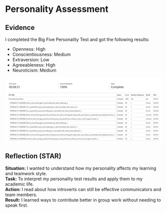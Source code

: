 # Personality Assessment

## Evidence
I completed the Big Five Personality Test and got the following results:
- Openness: High
- Conscientiousness: Medium
- Extraversion: Low
- Agreeableness: High
- Neuroticism: Medium

![Big Five Results](images/PersonalityAssessment.png)

## Reflection (STAR)
**Situation:** I wanted to understand how my personality affects my learning and teamwork style.  
**Task:** To interpret my personality test results and apply them to my academic life.  
**Action:** I read about how introverts can still be effective communicators and team members.  
**Result:** I learned ways to contribute better in group work without needing to speak first.

